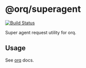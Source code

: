 # @orq/superagent

[![Build Status](https://travis-ci.org/Kriegslustig/orq-superagent.svg?branch=master)](https://travis-ci.org/Kriegslustig/orq-superagent)

Super agent request utility for orq.

## Usage

See [orq](https://github.com/Kriegslustig/orq/blob/master/README.md) docs.
